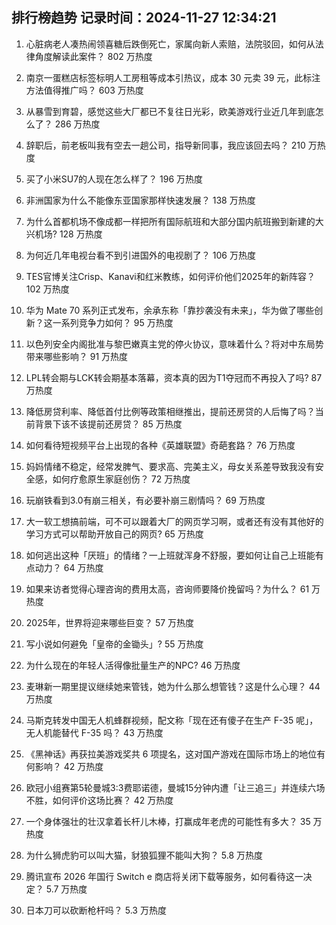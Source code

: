 
## 排行榜趋势 记录时间：2024-11-27 12:34:21
  
  1. 心脏病老人凑热闹领喜糖后跌倒死亡，家属向新人索赔，法院驳回，如何从法律角度解读此案件？ 802 万热度
    
  2. 南京一蛋糕店标签标明人工房租等成本引热议，成本 30 元卖 39 元，此标注方法值得推广吗？ 603 万热度
    
  3. 从暴雪到育碧，感觉这些大厂都已不复往日光彩，欧美游戏行业近几年到底怎么了？ 286 万热度
    
  4. 辞职后，前老板叫我有空去一趟公司，指导新同事，我应该回去吗？ 210 万热度
    
  5. 买了小米SU7的人现在怎么样了？ 196 万热度
    
  6. 非洲国家为什么不能像东亚国家那样快速发展？ 138 万热度
    
  7. 为什么首都机场不像成都一样把所有国际航班和大部分国内航班搬到新建的大兴机场? 128 万热度
    
  8. 为何近几年电视台看不到引进国外的电视剧了？ 106 万热度
    
  9. TES官博关注Crisp、Kanavi和红米教练，如何评价他们2025年的新阵容？ 102 万热度
    
  10. 华为 Mate 70 系列正式发布，余承东称「靠抄袭没有未来」，华为做了哪些创新？这一系列竞争力如何？ 95 万热度
    
  11. 以色列安全内阁批准与黎巴嫩真主党的停火协议，意味着什么？将对中东局势带来哪些影响？ 91 万热度
    
  12. LPL转会期与LCK转会期基本落幕，资本真的因为T1夺冠而不再投入了吗? 87 万热度
    
  13. 降低房贷利率、降低首付比例等政策相继推出，提前还房贷的人后悔了吗？当前背景下该不该提前还房贷？ 85 万热度
    
  14. 如何看待短视频平台上出现的各种《英雄联盟》奇葩套路？ 76 万热度
    
  15. 妈妈情绪不稳定，经常发脾气、要求高、完美主义，母女关系差导致我没有安全感，如何疗愈原生家庭创伤？ 72 万热度
    
  16. 玩崩铁看到3.0有崩三相关，有必要补崩三剧情吗？ 69 万热度
    
  17. 大一软工想搞前端，可不可以跟着大厂的网页学习啊，或者还有没有其他好的学习方式可以帮助开放自己的网页? 65 万热度
    
  18. 如何逃出这种「厌班」的情绪？一上班就浑身不舒服，要如何让自己上班能有点动力？ 64 万热度
    
  19. 如果来访者觉得心理咨询的费用太高，咨询师要降价挽留吗？为什么？ 61 万热度
    
  20. 2025年，世界将迎来哪些巨变？ 57 万热度
    
  21. 写小说如何避免「皇帝的金锄头」? 55 万热度
    
  22. 为什么现在的年轻人活得像批量生产的NPC? 46 万热度
    
  23. 麦琳新一期里提议继续她来管钱，她为什么那么想管钱？这是什么心理？ 44 万热度
    
  24. 马斯克转发中国无人机蜂群视频，配文称「现在还有傻子在生产 F-35 呢」，无人机能替代 F-35 吗？ 43 万热度
    
  25. 《黑神话》再获拉美游戏奖共 6 项提名，这对国产游戏在国际市场上的地位有何影响？ 42 万热度
    
  26. 欧冠小组赛第5轮曼城3:3费耶诺德，曼城15分钟内遭「让三追三」并连续六场不胜，如何评价这场比赛？ 42 万热度
    
  27. 一个身体强壮的壮汉拿着长杆儿木棒，打赢成年老虎的可能性有多大？ 35 万热度
    
  28. 为什么狮虎豹可以叫大猫，豺狼狐狸不能叫大狗？ 5.8 万热度
    
  29. 腾讯宣布 2026 年国行 Switch e 商店将关闭下载等服务，如何看待这一决定？ 5.7 万热度
    
  30. 日本刀可以砍断枪杆吗？ 5.3 万热度
    